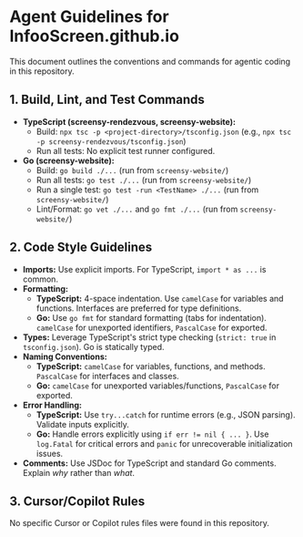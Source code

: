# Agent Guidelines for InfooScreen.github.io

This document outlines the conventions and commands for agentic coding in this repository.

## 1. Build, Lint, and Test Commands

*   **TypeScript (screensy-rendezvous, screensy-website):**
    *   Build: `npx tsc -p <project-directory>/tsconfig.json` (e.g., `npx tsc -p screensy-rendezvous/tsconfig.json`)
    *   Run all tests: No explicit test runner configured.
*   **Go (screensy-website):**
    *   Build: `go build ./...` (run from `screensy-website/`)
    *   Run all tests: `go test ./...` (run from `screensy-website/`)
    *   Run a single test: `go test -run <TestName> ./...` (run from `screensy-website/`)
    *   Lint/Format: `go vet ./...` and `go fmt ./...` (run from `screensy-website/`)

## 2. Code Style Guidelines

*   **Imports:** Use explicit imports. For TypeScript, `import * as ...` is common.
*   **Formatting:**
    *   **TypeScript:** 4-space indentation. Use `camelCase` for variables and functions. Interfaces are preferred for type definitions.
    *   **Go:** Use `go fmt` for standard formatting (tabs for indentation). `camelCase` for unexported identifiers, `PascalCase` for exported.
*   **Types:** Leverage TypeScript's strict type checking (`strict: true` in `tsconfig.json`). Go is statically typed.
*   **Naming Conventions:**
    *   **TypeScript:** `camelCase` for variables, functions, and methods. `PascalCase` for interfaces and classes.
    *   **Go:** `camelCase` for unexported variables/functions, `PascalCase` for exported.
*   **Error Handling:**
    *   **TypeScript:** Use `try...catch` for runtime errors (e.g., JSON parsing). Validate inputs explicitly.
    *   **Go:** Handle errors explicitly using `if err != nil { ... }`. Use `log.Fatal` for critical errors and `panic` for unrecoverable initialization issues.
*   **Comments:** Use JSDoc for TypeScript and standard Go comments. Explain *why* rather than *what*.

## 3. Cursor/Copilot Rules

No specific Cursor or Copilot rules files were found in this repository.
